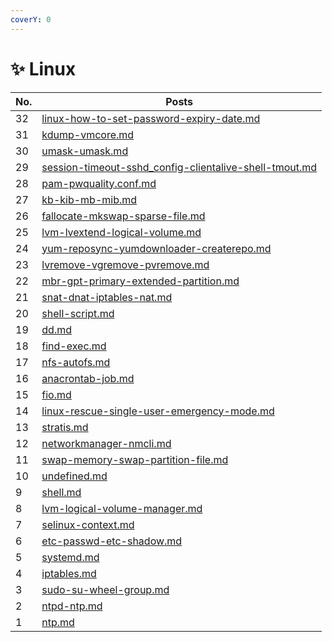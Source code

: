```yaml
---
coverY: 0
---
```


# ✨ Linux

<table><thead><tr><th>No.</th><th data-type="content-ref">Posts</th></tr></thead><tbody><tr><td>32</td><td><a href="linux-how-to-set-password-expiry-date.md">linux-how-to-set-password-expiry-date.md</a></td></tr><tr><td>31</td><td><a href="kdump-vmcore.md">kdump-vmcore.md</a></td></tr><tr><td>30</td><td><a href="umask-umask.md">umask-umask.md</a></td></tr><tr><td>29</td><td><a href="session-timeout-sshd_config-clientalive-shell-tmout.md">session-timeout-sshd_config-clientalive-shell-tmout.md</a></td></tr><tr><td>28</td><td><a href="pam-pwquality.conf.md">pam-pwquality.conf.md</a></td></tr><tr><td>27</td><td><a href="kb-kib-mb-mib.md">kb-kib-mb-mib.md</a></td></tr><tr><td>26</td><td><a href="fallocate-mkswap-sparse-file.md">fallocate-mkswap-sparse-file.md</a></td></tr><tr><td>25</td><td><a href="lvm-lvextend-logical-volume.md">lvm-lvextend-logical-volume.md</a></td></tr><tr><td>24</td><td><a href="yum-reposync-yumdownloader-createrepo.md">yum-reposync-yumdownloader-createrepo.md</a></td></tr><tr><td>23</td><td><a href="lvremove-vgremove-pvremove.md">lvremove-vgremove-pvremove.md</a></td></tr><tr><td>22</td><td><a href="mbr-gpt-primary-extended-partition.md">mbr-gpt-primary-extended-partition.md</a></td></tr><tr><td>21</td><td><a href="snat-dnat-iptables-nat.md">snat-dnat-iptables-nat.md</a></td></tr><tr><td>20</td><td><a href="shell-script.md">shell-script.md</a></td></tr><tr><td>19</td><td><a href="dd.md">dd.md</a></td></tr><tr><td>18</td><td><a href="find-exec.md">find-exec.md</a></td></tr><tr><td>17</td><td><a href="nfs-autofs.md">nfs-autofs.md</a></td></tr><tr><td>16</td><td><a href="anacrontab-job.md">anacrontab-job.md</a></td></tr><tr><td>15</td><td><a href="fio.md">fio.md</a></td></tr><tr><td>14</td><td><a href="linux-rescue-single-user-emergency-mode.md">linux-rescue-single-user-emergency-mode.md</a></td></tr><tr><td>13</td><td><a href="stratis.md">stratis.md</a></td></tr><tr><td>12</td><td><a href="networkmanager-nmcli.md">networkmanager-nmcli.md</a></td></tr><tr><td>11</td><td><a href="swap-memory-swap-partition-file.md">swap-memory-swap-partition-file.md</a></td></tr><tr><td>10</td><td><a href="undefined.md">undefined.md</a></td></tr><tr><td>9</td><td><a href="shell.md">shell.md</a></td></tr><tr><td>8</td><td><a href="lvm-logical-volume-manager.md">lvm-logical-volume-manager.md</a></td></tr><tr><td>7</td><td><a href="selinux-context.md">selinux-context.md</a></td></tr><tr><td>6</td><td><a href="etc-passwd-etc-shadow.md">etc-passwd-etc-shadow.md</a></td></tr><tr><td>5</td><td><a href="systemd.md">systemd.md</a></td></tr><tr><td>4</td><td><a href="iptables.md">iptables.md</a></td></tr><tr><td>3</td><td><a href="sudo-su-wheel-group.md">sudo-su-wheel-group.md</a></td></tr><tr><td>2</td><td><a href="ntpd-ntp.md">ntpd-ntp.md</a></td></tr><tr><td>1</td><td><a href="ntp.md">ntp.md</a></td></tr></tbody></table>

